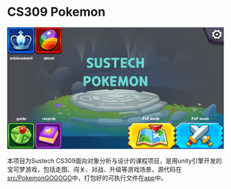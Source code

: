 # CS309 Pokemon

![pic](.\pic.png)

本项目为Sustech CS309面向对象分析与设计的课程项目，是用unity引擎开发的宝可梦游戏，包括走图、闯关、对战、升级等游戏场景，源代码在[src/PokemonGOGOGO](https://github.com/WubbaLu-bba/CS309_Pokemon/tree/master/src/PokemonGOGOGO)中，打包好的可执行文件在[app](https://github.com/WubbaLu-bba/CS309_Pokemon/tree/master/app)中。

